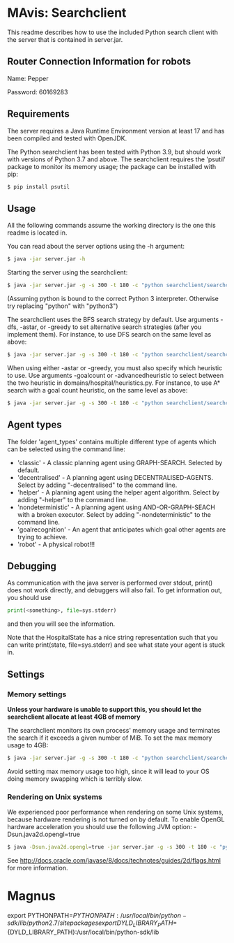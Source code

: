 # MAvis: Searchclient

This readme describes how to use the included Python search client with the server that is contained in server.jar.

## Router Connection Information for robots

Name: Pepper

Password: 60169283

## Requirements

The server requires a Java Runtime Environment version at least 17 and has been compiled and tested with OpenJDK.

The Python searchclient has been tested with Python 3.9, but should work with versions of Python 3.7 and above.
The searchclient requires the 'psutil' package to monitor its memory usage; the package can be installed with pip:
```bash
$ pip install psutil
```
## Usage

All the following commands assume the working directory is the one this readme is located in.

You can read about the server options using the -h argument:
```bash
$ java -jar server.jar -h
```

Starting the server using the searchclient:
```bash
$ java -jar server.jar -g -s 300 -t 180 -c "python searchclient/searchclient.py" -l levels/SAD1.lvl
```

(Assuming python is bound to the correct Python 3 interpreter. Otherwise try replacing "python" with "python3")

The searchclient uses the BFS search strategy by default. Use arguments -dfs, -astar, or -greedy to set
alternative search strategies (after you implement them). For instance, to use DFS search on the same level as above:
```bash
$ java -jar server.jar -g -s 300 -t 180 -c "python searchclient/searchclient.py -dfs" -l levels/SAD1.lvl
```

When using either -astar or -greedy, you must also specify which heuristic to use. Use arguments -goalcount or
-advancedheuristic to select between the two heuristic in domains/hospital/heuristics.py.
For instance, to use A* search with a goal count heuristic, on the same level as above:
```bash
$ java -jar server.jar -g -s 300 -t 180 -c "python searchclient/searchclient.py -astar -goalcount" -l levels/SAD1.lvl
```

## Agent types

The folder 'agent_types' contains multiple different type of agents which can be selected using the command line:
- 'classic' - A classic planning agent using GRAPH-SEARCH. Selected by default.
- 'decentralised' - A planning agent using DECENTRALISED-AGENTS. Select by adding "-decentralised" to the command line.
- 'helper' - A planning agent using the helper agent algorithm. Select by adding "-helper" to the command line.
- 'nondeterministic' - A planning agent using AND-OR-GRAPH-SEACH with a broken executor. Select by adding "-nondeterministic" to the command line.
- 'goalrecognition' - An agent that anticipates which goal other agents are trying to achieve.
- 'robot' - A physical robot!!!

## Debugging

As communication with the java server is performed over stdout, print(<something>) does not work directly, and debuggers will also fail.
To get information out, you should use
```python
print(<something>, file=sys.stderr)
```
and then you will see the information.

Note that the HospitalState has a nice string representation such that you can write
    print(state, file=sys.stderr)
and see what state your agent is stuck in.

## Settings

### Memory settings

**Unless your hardware is unable to support this, you should let the searchclient allocate at least 4GB of memory**

The searchclient monitors its own process' memory usage and terminates the search if it exceeds a given number of MiB.
To set the max memory usage to 4GB:
```bash
$ java -jar server.jar -g -s 300 -t 180 -c "python searchclient/searchclient.py --max-memory 4g" -l levels/SAD1.lvl
```

Avoid setting max memory usage too high, since it will lead to your OS doing memory swapping which is terribly slow.

### Rendering on Unix systems
We experienced poor performance when rendering on some Unix systems, because hardware rendering is not turned on by default.
To enable OpenGL hardware acceleration you should use the following JVM option: -Dsun.java2d.opengl=true
```bash
$ java -Dsun.java2d.opengl=true -jar server.jar -g -s 300 -t 180 -c "python searchclient/searchclient.py" -l levels/SAD1.lvl
```

See http://docs.oracle.com/javase/8/docs/technotes/guides/2d/flags.html for more information.


# Magnus
export PYTHONPATH=${PYTHONPATH}:/usr/local/bin/python-sdk/lib/python2.7/sitepackages
export DYLD_LIBRARY_PATH=${DYLD_LIBRARY_PATH}:/usr/local/bin/python-sdk/lib
